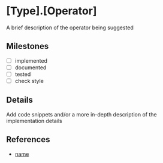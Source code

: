 # [Type].[Operator]

A brief description of the operator being suggested

## Milestones

- [ ] implemented
- [ ] documented
- [ ] tested
- [ ] check style

## Details

Add code snippets and/or a more in-depth description of the implementation details

## References

 - [name](href)
